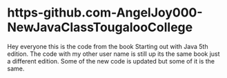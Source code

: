 # https-github.com-AngelJoy000-NewJavaClassTougalooCollege

Hey everyone this is the code from the book Starting out with 
Java 5th edition.  The code with my other user name is still up its the same
book just a different edition.  Some of the new code is updated but some of it
is the same. 
